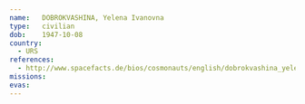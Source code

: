 ```yaml
---
name:	DOBROKVASHINA, Yelena Ivanovna
type:	civilian
dob:	1947-10-08
country:
  - URS
references:
  - http://www.spacefacts.de/bios/cosmonauts/english/dobrokvashina_yelena.htm
missions:
evas:
---
```

